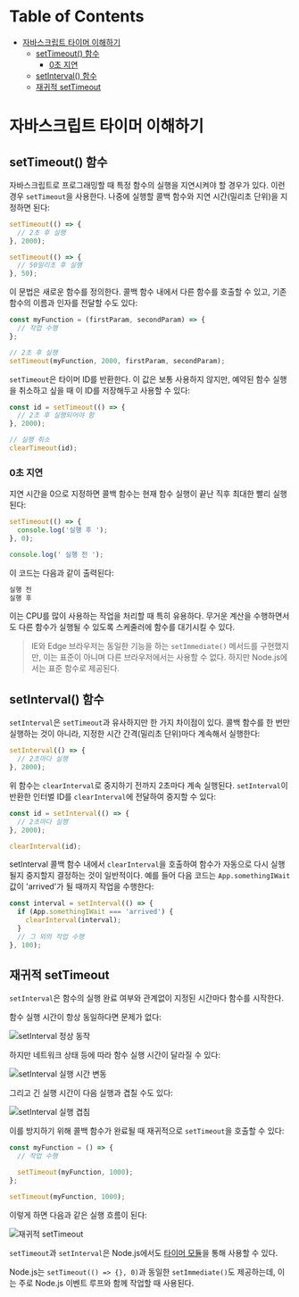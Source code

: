 # Table of Contents

- [자바스크립트 타이머 이해하기](#자바스크립트-타이머-이해하기)
  - [setTimeout() 함수](#settimeout-함수)
    - [0초 지연](#0초-지연)
  - [setInterval() 함수](#setinterval-함수)
  - [재귀적 setTimeout](#재귀적-settimeout)

# 자바스크립트 타이머 이해하기

## setTimeout() 함수

자바스크립트로 프로그래밍할 때 특정 함수의 실행을 지연시켜야 할 경우가 있다. 이런 경우 `setTimeout`을 사용한다. 나중에 실행할 콜백 함수와 지연 시간(밀리초 단위)을 지정하면 된다:

```javascript
setTimeout(() => {
  // 2초 후 실행
}, 2000);

setTimeout(() => {
  // 50밀리초 후 실행
}, 50);
```

이 문법은 새로운 함수를 정의한다. 콜백 함수 내에서 다른 함수를 호출할 수 있고, 기존 함수의 이름과 인자를 전달할 수도 있다:

```javascript
const myFunction = (firstParam, secondParam) => {
  // 작업 수행
};

// 2초 후 실행
setTimeout(myFunction, 2000, firstParam, secondParam);
```

`setTimeout`은 타이머 ID를 반환한다. 이 값은 보통 사용하지 않지만, 예약된 함수 실행을 취소하고 싶을 때 이 ID를 저장해두고 사용할 수 있다:

```javascript
const id = setTimeout(() => {
  // 2초 후 실행되어야 함
}, 2000);

// 실행 취소
clearTimeout(id);
```

### 0초 지연

지연 시간을 0으로 지정하면 콜백 함수는 현재 함수 실행이 끝난 직후 최대한 빨리 실행된다:

```javascript
setTimeout(() => {
  console.log('실행 후 ');
}, 0);

console.log(' 실행 전 ');
```

이 코드는 다음과 같이 출력된다:

```bash
실행 전
실행 후
```

이는 CPU를 많이 사용하는 작업을 처리할 때 특히 유용하다. 무거운 계산을 수행하면서도 다른 함수가 실행될 수 있도록 스케줄러에 함수를 대기시킬 수 있다.

> IE와 Edge 브라우저는 동일한 기능을 하는 `setImmediate()` 메서드를 구현했지만, 이는 표준이 아니며 다른 브라우저에서는 사용할 수 없다. 하지만 Node.js에서는 표준 함수로 제공된다.

## setInterval() 함수

`setInterval`은 `setTimeout`과 유사하지만 한 가지 차이점이 있다. 콜백 함수를 한 번만 실행하는 것이 아니라, 지정한 시간 간격(밀리초 단위)마다 계속해서 실행한다:

```javascript
setInterval(() => {
  // 2초마다 실행
}, 2000);
```

위 함수는 `clearInterval`로 중지하기 전까지 2초마다 계속 실행된다. `setInterval`이 반환한 인터벌 ID를 `clearInterval`에 전달하여 중지할 수 있다:

```javascript
const id = setInterval(() => {
  // 2초마다 실행
}, 2000);

clearInterval(id);
```

setInterval 콜백 함수 내에서 `clearInterval`을 호출하여 함수가 자동으로 다시 실행될지 중지할지 결정하는 것이 일반적이다. 예를 들어 다음 코드는 `App.somethingIWait` 값이 'arrived'가 될 때까지 작업을 수행한다:

```javascript
const interval = setInterval(() => {
  if (App.somethingIWait === 'arrived') {
    clearInterval(interval);
  }
  // 그 외의 작업 수행
}, 100);
```

## 재귀적 setTimeout

`setInterval`은 함수의 실행 완료 여부와 관계없이 지정된 시간마다 함수를 시작한다.

함수 실행 시간이 항상 동일하다면 문제가 없다:

![setInterval 정상 동작](/static/images/learn/javascript-timers/setinterval-ok.png)

하지만 네트워크 상태 등에 따라 함수 실행 시간이 달라질 수 있다:

![setInterval 실행 시간 변동](/static/images/learn/javascript-timers/setinterval-varying-duration.png)

그리고 긴 실행 시간이 다음 실행과 겹칠 수도 있다:

![setInterval 실행 겹침](/static/images/learn/javascript-timers/setinterval-overlapping.png)

이를 방지하기 위해 콜백 함수가 완료될 때 재귀적으로 `setTimeout`을 호출할 수 있다:

```javascript
const myFunction = () => {
  // 작업 수행

  setTimeout(myFunction, 1000);
};

setTimeout(myFunction, 1000);
```

이렇게 하면 다음과 같은 실행 흐름이 된다:

![재귀적 setTimeout](/static/images/learn/javascript-timers/recursive-settimeout.png)

`setTimeout`과 `setInterval`은 Node.js에서도 [타이머 모듈](https://nodejs.org/api/timers.html)을 통해 사용할 수 있다.

Node.js는 `setTimeout(() => {}, 0)`과 동일한 `setImmediate()`도 제공하는데, 이는 주로 Node.js 이벤트 루프와 함께 작업할 때 사용된다.